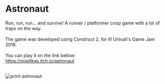 # Astronaut
Run, run, run... and survive! A runner / platformer coop game with a lot of traps on the way.<br><br>
The game was developed using Construct 2, for III Univali's Game Jam 2018.<br><br>
You can play it on the link bellow:<br>
https://pixelikas.itch.io/astronaut<br><br>

![print-astronaut](https://github.com/Pixelikas/Astronaut/assets/67108278/18fcebca-1d79-4bea-b515-718c3053fc64)

